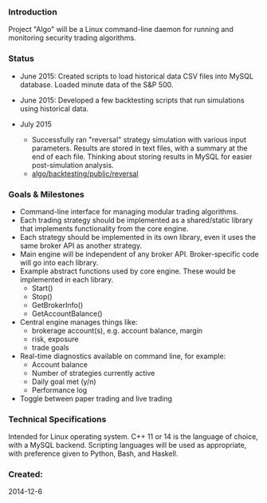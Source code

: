 ### Introduction

Project "Algo" will be a Linux command-line daemon for running and monitoring security trading algorithms.

### Status

- June 2015: Created scripts to load historical data CSV files into MySQL database. Loaded minute data of the S&P 500.

- June 2015: Developed a few backtesting scripts that run simulations using historical data. 

- July 2015
  - Successfully ran "reversal" strategy simulation with various input parameters. Results are stored in text files, with a summary at the end of each file. Thinking about storing results in MySQL for easier post-simulation analysis.
  - [algo/backtesting/public/reversal](https://github.com/paperduck/algo/tree/master/backtesting/public/reversal)

### Goals & Milestones

- Command-line interface for managing modular trading algorithms.
- Each trading strategy should be implemented as a shared/static library that implements
functionality from the core engine.
- Each strategy should be implemented in its own library, even it uses the same broker API as another strategy.
- Main engine will be independent of any broker API. Broker-specific code will go into each library.
- Example abstract functions used by core engine. These would be implemented in each library.
  - Start()
  - Stop()
  - GetBrokerInfo()
  - GetAccountBalance()
- Central engine manages things like:
  - brokerage account(s), e.g. account balance, margin 
  - risk, exposure
  - trade goals
- Real-time diagnostics available on command line, for example:
  - Account balance
  - Number of strategies currently active
  - Daily goal met (y/n)
  - Performance log
- Toggle between paper trading and live trading

### Technical Specifications

Intended for Linux operating system. C++ 11 or 14 is the language of choice, with a MySQL
backend. Scripting languages will be used as appropriate, with
preference given to Python, Bash, and Haskell.

### Created:

2014-12-6
